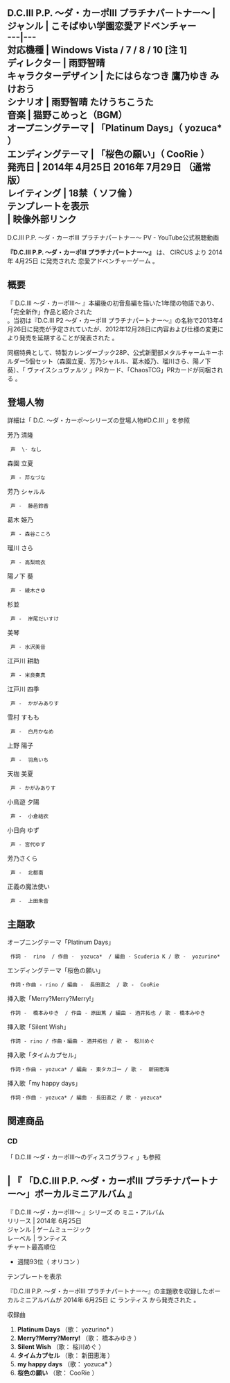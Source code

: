 D.C.III P.P. 〜ダ・カーポIII プラチナパートナー〜  |  ジャンル  |  こそばゆい学園恋愛アドベンチャー   
---|---  
対応機種  |  Windows Vista  /  7  /  8  /  10  [注 1]   
ディレクター  |  雨野智晴   
キャラクターデザイン  |  たにはらなつき  鷹乃ゆき  みけおう   
シナリオ  |  雨野智晴  たけうちこうた   
音楽  |  猫野こめっと（BGM）   
オープニングテーマ  |  「Platinum Days」（  yozuca*  ）   
エンディングテーマ  |  「桜色の願い」（  CooRie  ）   
発売日  |  2014年  4月25日  2016年  7月29日  （通常版）   
レイティング  |  18禁（  ソフ倫  ）   
テンプレートを表示  
|  映像外部リンク  
---  
D.C.III P.P. 〜ダ・カーポIII プラチナパートナー〜 PV - YouTube公式視聴動画  
  
**『D.C.III P.P. 〜ダ・カーポIII プラチナパートナー〜』** は、  CIRCUS  より  2014年  4月25日  に発売された
恋愛アドベンチャーゲーム  。

##  概要  

『  D.C.III 〜ダ・カーポIII〜  』本編後の初音島編を描いた1年間の物語であり、「完全新作」作品と紹介された  
。当初は『D.C.III P2 〜ダ・カーポIII
プラチナパートナー〜』の名称で2013年4月26日に発売が予定されていたが、2012年12月28日に内容および仕様の変更により発売を延期することが発表された
      。

同梱特典として、特製カレンダーブック28P、公式新聞部メタルチャームキーホルダー5個セット（森園立夏、芳乃シャルル、葛木姫乃、瑠川さら、陽ノ下葵）、「
ヴァイスシュヴァルツ  」PRカード、「ChaosTCG」PRカードが同梱される      。

##  登場人物  

詳細は「  D.C. 〜ダ・カーポ〜シリーズの登場人物#D.C.III  」を参照

芳乃 清隆

     声  \- なし 
森園 立夏

     声 - 芹なづな 
芳乃 シャルル

     声 -  藤邑鈴香 
葛木 姫乃

     声 - 森谷こころ 
瑠川 さら

     声 - 高梨琉衣 
陽ノ下 葵

     声 - 綾木さゆ 
杉並

     声 -  岸尾だいすけ 
美琴

     声 - 水沢美音 
江戸川 耕助

     声 - 米良奏真 
江戸川 四季

     声 -  かがみありす 
雪村 すもも

     声 -  白月かなめ 
上野 陽子

     声 -  羽鳥いち 
天枷 美夏

     声 - かがみありす 
小鳥遊 夕陽

     声 -  小倉結衣 
小日向 ゆず

     声 - 宮代ゆず 
芳乃さくら

     声 -  北都南 
正義の魔法使い

     声 -  上田朱音 

##  主題歌  

オープニングテーマ「Platinum Days」

     作詞 -  rino  / 作曲 -  yozuca*  / 編曲 - Scuderia K / 歌 -  yozurino* 
エンディングテーマ「桜色の願い」

     作詞・作曲 - rino / 編曲 -  長田直之  / 歌 -  CooRie 
挿入歌「Merry?Merry?Merry!」

     作詞 -  橋本みゆき  / 作曲 - 原田篤 / 編曲 - 酒井拓也 / 歌 - 橋本みゆき 
挿入歌「Silent Wish」

     作詞 - rino / 作曲・編曲 - 酒井拓也 / 歌 -  桜川めぐ 
挿入歌「タイムカプセル」

     作詞・作曲 - yozuca* / 編曲 - 東タカゴー / 歌 -  新田恵海 
挿入歌「my happy days」

     作詞・作曲 - yozuca* / 編曲 - 長田直之 / 歌 - yozuca* 

##  関連商品  

###  CD  

「  D.C.III 〜ダ・カーポIII〜のディスコグラフィ  」も参照

|  『  「D.C.III P.P. 〜ダ・カーポIII プラチナパートナー〜」ボーカルミニアルバム  』  
---  
『  D.C.III 〜ダ・カーポIII〜  』シリーズ  の  ミニ・アルバム  
リリース  |  2014年  6月25日   
ジャンル  |  ゲームミュージック   
レーベル  |  ランティス   
チャート最高順位  
  
  * 週間93位（  オリコン  ）   

  
テンプレートを表示  
  
『D.C.III P.P. 〜ダ・カーポIII プラチナパートナー〜』の主題歌を収録したボーカルミニアルバムが  2014年  6月25日  に
ランティス  から発売された      。

収録曲

  1. **Platinum Days** （歌：  yozurino*  ） 
  2. **Merry?Merry?Merry!** （歌：  橋本みゆき  ） 
  3. **Silent Wish** （歌：  桜川めぐ  ） 
  4. **タイムカプセル** （歌：  新田恵海  ） 
  5. **my happy days** （歌：  yozuca*  ） 
  6. **桜色の願い** （歌：  CooRie  ） 

